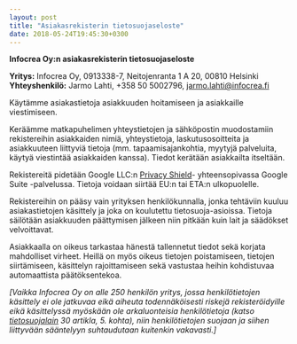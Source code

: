 ```yaml
---
layout: post
title: "Asiakasrekisterin tietosuojaseloste"
date: 2018-05-24T19:45:30+0300
---
```


**Infocrea Oy:n asiakasrekisterin tietosuojaseloste** <!--more-->

**Yritys:** Infocrea Oy, 0913338-7, Neitojenranta 1 A 20, 00810 Helsinki<br>
**Yhteyshenkilö:** Jarmo Lahti, +358 50 5002796, jarmo.lahti@infocrea.fi

Käytämme asiakastietoja asiakkuuden hoitamiseen ja asiakkaille viestimiseen.

Keräämme matkapuhelimen yhteystietojen ja sähköpostin muodostamiin rekistereihin asiakkaiden nimiä, yhteystietoja, laskutusosoitteita ja asiakkuuteen liittyviä tietoja (mm. tapaamisajankohtia, myytyjä palveluita, käytyä viestintää asiakkaiden kanssa). Tiedot kerätään asiakkailta itseltään.

Rekistereitä pidetään Google LLC:n [Privacy Shield](https://www.privacyshield.gov/)- yhteensopivassa Google Suite -palvelussa. Tietoja voidaan siirtää EU:n tai ETA:n ulkopuolelle.

Rekistereihin on pääsy vain yrityksen henkilökunnalla, jonka tehtäviin kuuluu asiakastietojen käsittely ja joka on koulutettu tietosuoja-asioissa. Tietoja säilötään asiakkuuden päättymisen jälkeen niin pitkään kuin lait ja säädökset velvoittavat.

Asiakkaalla on oikeus tarkastaa hänestä tallennetut tiedot sekä korjata mahdolliset virheet. Heillä on myös oikeus tietojen poistamiseen, tietojen siirtämiseen, käsittelyn rajoittamiseen sekä vastustaa heihin kohdistuvaa automaattista päätöksentekoa.

*[Vaikka Infocrea Oy on alle 250 henkilön yritys, jossa henkilötietojen käsittely ei ole jatkuvaa eikä aiheuta todennäköisesti riskejä rekisteröidyille eikä käsittelyssä myöskään ole arkaluonteisia henkilötietoja (katso [tietosuojalain](http://eur-lex.europa.eu/legal-content/FI/TXT/HTML/?uri=CELEX:32016R0679&from=EN) 30 artikla, 5. kohta), niin henkilötietojen suojaan ja siihen liittyvään sääntelyyn suhtaudutaan kuitenkin vakavasti.]*